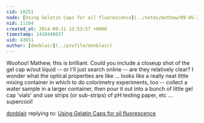 ```yaml
---
cid: 10251
node: [Using Gelatin Caps for oil fluorescence](../notes/mathew/09-05-2014/using-gelatin-caps-for-oil-fluorescence)
nid: 11104
created_at: 2014-09-11 12:53:57 +0000
timestamp: 1410440037
uid: 43651
author: [donblair](../profile/donblair)
---
```


Woohoo! Mathew, this is brilliant.  Could you include a closeup shot of the gel cap w/out liquid -- or I'll just search online -- are they relatively clear?  I wonder what the optical properties are like ... looks like a really neat little mixing container in which to do colorimetry experiments, too -- collect a water sample in a larger container, then pour it out into a bunch of little gel cap 'vials' and use strips (or sub-strips) of pH testing paper, etc ... supercool!  

[donblair](../profile/donblair) replying to: [Using Gelatin Caps for oil fluorescence](../notes/mathew/09-05-2014/using-gelatin-caps-for-oil-fluorescence)

